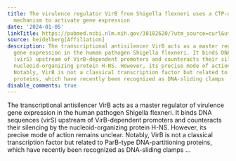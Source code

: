 ```yaml
---
title: The virulence regulator VirB from Shigella flexneri uses a CTP-dependent switch
  mechanism to activate gene expression
date: '2024-01-05'
linkTitle: https://pubmed.ncbi.nlm.nih.gov/38182620/?utm_source=curl&utm_medium=rss&utm_campaign=pubmed-2&utm_content=1FakS-2QOkCT8HsMOQP1bCRQ4YzyumYOmxmF0moLsQ3dFB1E9V&fc=20220326224207&ff=20240106170748&v=2.18.0
source: heidelberg[Affiliation]
description: The transcriptional antisilencer VirB acts as a master regulator of virulence
  gene expression in the human pathogen Shigella flexneri. It binds DNA sequences
  (virS) upstream of VirB-dependent promoters and counteracts their silencing by the
  nucleoid-organizing protein H-NS. However, its precise mode of action remains unclear.
  Notably, VirB is not a classical transcription factor but related to ParB-type DNA-partitioning
  proteins, which have recently been recognized as DNA-sliding clamps ...
disable_comments: true
---
```

The transcriptional antisilencer VirB acts as a master regulator of virulence gene expression in the human pathogen Shigella flexneri. It binds DNA sequences (virS) upstream of VirB-dependent promoters and counteracts their silencing by the nucleoid-organizing protein H-NS. However, its precise mode of action remains unclear. Notably, VirB is not a classical transcription factor but related to ParB-type DNA-partitioning proteins, which have recently been recognized as DNA-sliding clamps ...